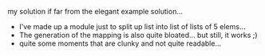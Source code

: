my solution if far from the elegant example solution...



- I've made up a module just to split up list into list of lists of 5 elems...
- The generation of the mapping is also quite bloated... but still, it works ;)
- quite some moments that are clunky and not quite readable...

